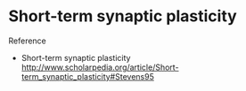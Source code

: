 # Short-term synaptic plasticity  

Reference 
- Short-term synaptic plasticity  http://www.scholarpedia.org/article/Short-term_synaptic_plasticity#Stevens95
